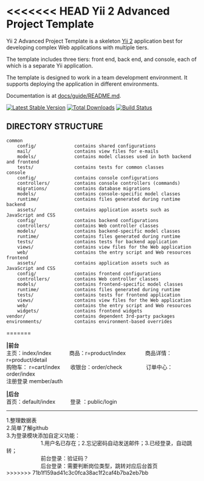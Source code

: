 <<<<<<< HEAD
Yii 2 Advanced Project Template
===============================

Yii 2 Advanced Project Template is a skeleton [Yii 2](http://www.yiiframework.com/) application best for
developing complex Web applications with multiple tiers.

The template includes three tiers: front end, back end, and console, each of which
is a separate Yii application.

The template is designed to work in a team development environment. It supports
deploying the application in different environments.

Documentation is at [docs/guide/README.md](docs/guide/README.md).

[![Latest Stable Version](https://poser.pugx.org/yiisoft/yii2-app-advanced/v/stable.png)](https://packagist.org/packages/yiisoft/yii2-app-advanced)
[![Total Downloads](https://poser.pugx.org/yiisoft/yii2-app-advanced/downloads.png)](https://packagist.org/packages/yiisoft/yii2-app-advanced)
[![Build Status](https://travis-ci.org/yiisoft/yii2-app-advanced.svg?branch=master)](https://travis-ci.org/yiisoft/yii2-app-advanced)

DIRECTORY STRUCTURE
-------------------

```
common
    config/              contains shared configurations
    mail/                contains view files for e-mails
    models/              contains model classes used in both backend and frontend
    tests/               contains tests for common classes    
console
    config/              contains console configurations
    controllers/         contains console controllers (commands)
    migrations/          contains database migrations
    models/              contains console-specific model classes
    runtime/             contains files generated during runtime
backend
    assets/              contains application assets such as JavaScript and CSS
    config/              contains backend configurations
    controllers/         contains Web controller classes
    models/              contains backend-specific model classes
    runtime/             contains files generated during runtime
    tests/               contains tests for backend application    
    views/               contains view files for the Web application
    web/                 contains the entry script and Web resources
frontend
    assets/              contains application assets such as JavaScript and CSS
    config/              contains frontend configurations
    controllers/         contains Web controller classes
    models/              contains frontend-specific model classes
    runtime/             contains files generated during runtime
    tests/               contains tests for frontend application
    views/               contains view files for the Web application
    web/                 contains the entry script and Web resources
    widgets/             contains frontend widgets
vendor/                  contains dependent 3rd-party packages
environments/            contains environment-based overrides
```
=======
<p class="rich-diff-level-zero">
	<strong class="rich-diff-level-one"><span style="background-color:#60D978;"></span>|前台 </strong><strong class="rich-diff-level-one"></strong><br class="rich-diff-level-one" />
<span style="background-color:#60D978;"></span>主页：index/index&nbsp;&nbsp;&nbsp;&nbsp;&nbsp;&nbsp;&nbsp;&nbsp;&nbsp;&nbsp;&nbsp; 商品：r=product/index &nbsp;&nbsp;&nbsp;&nbsp;&nbsp;&nbsp;&nbsp;&nbsp;&nbsp;&nbsp;&nbsp; 商品详情：r=product/detail <br class="rich-diff-level-one" />
购物车： r=cart/index &nbsp;&nbsp;&nbsp;&nbsp;&nbsp; 收银台：order/check &nbsp;&nbsp;&nbsp;&nbsp;&nbsp;&nbsp;&nbsp;&nbsp;&nbsp;&nbsp;&nbsp;&nbsp;&nbsp;&nbsp; 订单中心：order/index <br class="rich-diff-level-one" />
注册登录 member/auth
</p>
<p class="rich-diff-level-zero">
	<strong class="rich-diff-level-one"><span style="background-color:#60D978;"></span>|后台 </strong><br class="rich-diff-level-one" />
首页：default/index&nbsp;&nbsp;&nbsp;&nbsp;&nbsp;&nbsp;&nbsp;&nbsp;&nbsp; 登录 ：public/login
</p>
<hr />
<div>
	<span>1.整理数据表</span> 
</div>
<div>
	<span>2.简单了解github</span> 
</div>
<div>
	<span>3.为登录模块添加自定义功能：</span> 
</div>
<div>
	<span>&nbsp; &nbsp; &nbsp; &nbsp; &nbsp; &nbsp; &nbsp; &nbsp; &nbsp; &nbsp; &nbsp;&nbsp; 1.用户名已存在；2.忘记密码自动发送邮件；3.已经登录，自动跳转；</span> 
</div>
<div>
	<span>&nbsp; &nbsp; &nbsp; &nbsp; &nbsp; &nbsp; &nbsp; &nbsp; &nbsp; &nbsp; &nbsp;&nbsp; 前台登录：验证码？</span> 
</div>
<div>
	<span>&nbsp;&nbsp;&nbsp;&nbsp;&nbsp;&nbsp;&nbsp;&nbsp;&nbsp;&nbsp;&nbsp;&nbsp;&nbsp;&nbsp;&nbsp;&nbsp;&nbsp;&nbsp;&nbsp;&nbsp;&nbsp;&nbsp; 后台登录：需要判断岗位类型，跳转对应后台首页</span> 
</div>
>>>>>>> 71b1f159ad41c3c0fca38ac1f2caf4b7ba2eb7bb
